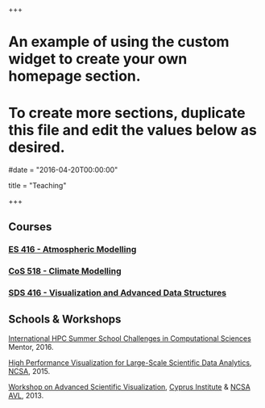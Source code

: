 +++
# An example of using the custom widget to create your own homepage section.
# To create more sections, duplicate this file and edit the values below as desired.

#date = "2016-04-20T00:00:00"

title = "Teaching"


+++

## Courses

### [ES 416 - Atmospheric Modelling](https://www.cyi.ac.cy/index.php/education/masters-programs/environmental-sciences/es-416-atmospheric-modelling.html)

### [CoS 518 - Climate Modelling](https://www.cyi.ac.cy/index.php/education/phd-programs/computational-sciences/phd-cos-program-overview/cos-518-climate-modelling)

### [SDS 416 - Visualization and Advanced Data Structures](https://www.cyi.ac.cy/index.php/education/masters-programs/simulation-and-data-sciences/sds-416-visualization-and-advanced-data-structures.html)

## Schools &amp; Workshops

[International HPC Summer School Challenges in Computational Sciences](http://ihpcss2016.hpc.fs.uni-lj.si) Mentor, 2016.

[High Performance Visualization for Large-Scale Scientific Data Analytics](https://bluewaters.ncsa.illinois.edu/visualization), [NCSA](http://www.ncsa.illinois.edu/), 2015.

[Workshop on Advanced Scientific Visualization](/post/advanced-scientific-visualization-workshop/), 
[Cyprus Institute](http://www.cyi.ac.cy) & [NCSA](http://www.ncsa.illinois.edu/) [AVL](http://avl.ncsa.illinois.edu/realworld-software/cyprus-visualization-workshop), 2013. 

